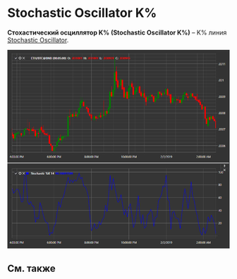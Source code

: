 # Stochastic Oscillator K%

**Стохастический осциллятор K% (Stochastic Oscillator K%)** – K% линия [Stochastic Oscillator](IndicatorStochasticOscillator.md). 

![IndicatorStochasticK](../images/IndicatorStochasticK.png)

## См. также
